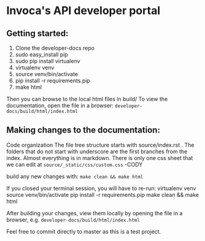 # Invoca's API developer portal

## Getting started:
1. Clone the developer-docs repo
2. sudo easy_install pip
3. sudo pip install virtualenv
4. virtualenv venv
5. source venv/bin/activate
6. pip install -r requirements.pip 
7. make html

Then you can browse to the local html files in build/
To view the documentation, open the file in a browser:
`developer-docs/build/html/index.html`

## Making changes to the documentation:
Code organization
The file tree structure starts with source/index.rst . The folders that do not start with underscore are the first branches from the index. Almost everything is in markdown. There is only one css sheet that we can edit at `source/_static/css/custom.css` -CODY

build any new changes with:
`make clean && make html`

If you closed your terminal session, you will have to re-run:
virtualenv venv
source venv/bin/activate
pip install -r requirements.pip 
make clean && make html

After building your changes, view them locally by opening the file in a browser, e.g.
`developer-docs/build/html/index.html`

Feel free to commit directly to master as this is a test project.
